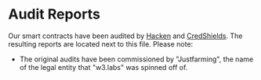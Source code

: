 # Audit Reports

Our smart contracts have been audited by [Hacken](https://hacken.io/) and [CredShields](https://www.credshields.com/). The resulting reports are located next to this file. Please note:

- The original audits have been commissioned by "Justfarming", the name of the legal entity that "w3.labs" was spinned off of.
